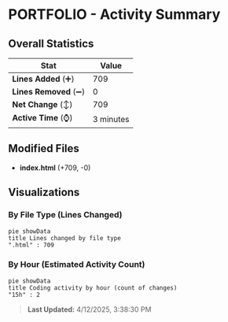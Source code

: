 # PORTFOLIO - Activity Summary 

## Overall Statistics

| Stat                   | Value                                                             |
| ---------------------- | ----------------------------------------------------------------- |
| **Lines Added** (➕)   | 709                                          |
| **Lines Removed** (➖) | 0                                        |
| **Net Change** (↕)    | 709                |
| **Active Time** (⌚)   | 3 minutes |


## Modified Files
- **index.html** (+709, -0)

## Visualizations

### By File Type (Lines Changed)

```mermaid
pie showData
title Lines changed by file type
".html" : 709
```

### By Hour (Estimated Activity Count)

```mermaid
pie showData
title Coding activity by hour (count of changes)
"15h" : 2
```


> **Last Updated:** 4/12/2025, 3:38:30 PM